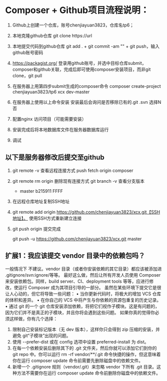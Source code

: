 # Composer + Github项目流程说明：
1.	Github上创建一个仓库，账号chenjiayuan3823，仓库名tp6；
2.	本地克隆github仓库 git clone https://url
3.	本地提交代码到github仓库 git add . + git commit -am "" + git push，输入github账号密码
4.	https://packagist.org/ 登录用github账号，并选中目标仓库submit，composer和github关联，完成后即可使用composer安装项目，而非git clone，git pull
5.	在服务器上用第四步submit生成的composer命令
    composer create-project chenjiayuan3823/tp6 xcx dev-master

6.	在服务器上使用以上命令安装 安装最后会询问是否移除已有的.git .svn  选择N否
7.	配置nginx 访问项目（可能需要安装）
8.	安装完成后将本地数据库文件在服务器数据库运行
9.	调试

## 以下是服务器修改后提交至github
1. git remote -v 查看远程连接方式 push fetch origin composer
2. git remote rm origin 删除现有连接方式
git branch -v 查看分支版本
    * master b215911 FFFF

3. 在远程仓库地址复制SSH地址
4. git remote add origin https://github.com/chenjiayuan3823/xcx.git【SSH地址】。 使用SSH方式重新建立连接
5. git push origin  提交完成

    git push -u https://github.com/chenjiayuan3823/xcx.git master

## 扩展1：我应该提交 vendor 目录中的依赖包吗？
一般情况下 不建议。vendor 目录（或者你安装依赖的其它目录）都应该被添加进 .gitignore/svn:ignore/等等。
最好这么做，然后让所有开发人员使用 Composer 来安装依赖包。同样，build server、CI、deployment tools 等等，应进行修改，使运行 Composer 成为其项目引导的一部分。
虽然在某些环境下提交它是很让人心动的，但它将导致一些问题：
•	当你更新代码时，将极大的增加 VCS 仓库的体积和差异。
•	在你自己的 VCS 中将产生与你依赖的资源包重复的历史记录。
•	通过 git 的一个 git 仓库安装添加依赖，将把它们视作子模块。这是有问题的，因为它们并不是真正的子模块，并且你将会遇到这些问题。
如果你真的觉得你必须这样做，你有几个选择：
1.	限制自己安装标记版本（无 dev 版本），这样你只会得到 zip 压缩的安装，并避免 git“子模块”出现的问题。
2.	使用 --prefer-dist 或在 config 选项中设置 preferred-install 为 dist。
3.	在每一个依赖安装后删除其下的 .git 文件夹，然后你就可以添加它们到你的 git repo 中。你可以运行 rm -rf vendor/**/.git 命令快捷的操作，但这意味着你在运行 composer update 命令前需要先删除磁盘中的依赖文件。
4.	新增一个 .gitignore 规则（vendor/.git）来忽略 vendor 下所有 .git 目录。这种方法不需要你在运行 composer update 命令前删除你磁盘中的依赖文件。


